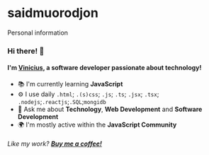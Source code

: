 # saidmuorodjon
Personal information 
### Hi there! 👋

#### I'm [**Vinicius**](https://videmelo.me), a software developer passionate about technology!

- 📚 I'm currently learning **JavaScript**
- ⚙️ I use daily `.html`; `.(s)css`; `.js`; `.ts`; `.jsx`; `.tsx`; `.nodejs`;`.reactjs`;`.SQL`;`mongidb`
- 💬 Ask me about **Technology**, **Web Development** and **Software Development**
- 🌍 I'm mostly active within the **JavaScript Community**

###### Like my work? [**Buy me a coffee!**]((https://payme.uz/@saidmurodjon))
